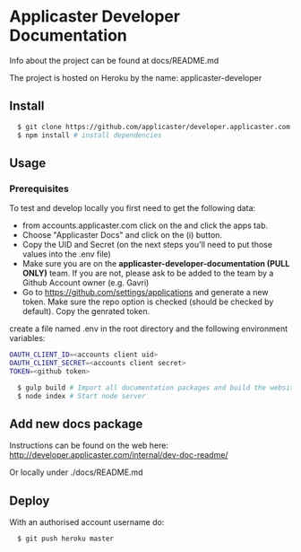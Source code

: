 # Applicaster Developer Documentation
Info about the project can be found at docs/README.md

The project is hosted on Heroku by the name: applicaster-developer

## Install


```bash
  $ git clone https://github.com/applicaster/developer.applicaster.com.git
  $ npm install # install dependencies
```

## Usage

### Prerequisites
To test and develop locally you first need to get the following data:

* from accounts.applicaster.com click on the and click the apps tab.
* Choose "Applicaster Docs" and click on the (i) button.
* Copy the UID and Secret (on the next steps you'll need to put those values
into the .env file)
* Make sure you are on the **applicaster-developer-documentation (PULL ONLY)**
team. If you are not, please ask to be added to the team by a Github Account
owner (e.g. Gavri)
* Go to https://github.com/settings/applications and generate a new token.
Make sure the repo option is checked (should be checked by default).
Copy the genrated token.


create a file named .env in the root directory and the following environment 
variables:

```bash
OAUTH_CLIENT_ID=<accounts client uid>
OAUTH_CLIENT_SECRET=<accounts client secret>
TOKEN=<github token> 
```

```bash
  $ gulp build # Import all documentation packages and build the website
  $ node index # Start node server
```

## Add new docs package

Instructions can be found on the web here:
http://developer.applicaster.com/internal/dev-doc-readme/

Or locally under ./docs/README.md 


## Deploy

With an authorised account username do:
```bash
  $ git push heroku master
```
